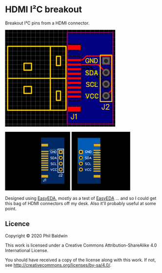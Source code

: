 # HDMI I²C breakout

Breakout I²C pins from a HDMI connector.

![./Capture.png](./Capture.png)

![./Exports-v1.0/Top.svg](./Exports-v1.0/Top.svg)
![./Exports-v1.0/Bottom.svg](./Exports-v1.0/Bottom.svg)

Designed using [EasyEDA](https://easyeda.com/), mostly as a test of [EasyEDA](https://easyeda.com/) ... and so I could get this bag of HDMI connectors off my desk. Also it'll probably useful at some point.

## Licence

Copyright © 2020 Phil Baldwin

This work is licensed under a Creative Commons Attribution-ShareAlike 4.0 International License.

You should have received a copy of the license along with this work. If not, see <http://creativecommons.org/licenses/by-sa/4.0/>.
